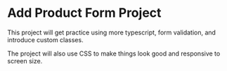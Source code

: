 # Add Product Form Project

This project will get practice using more typescript, form validation, and introduce custom classes.

The project will also use CSS to make things look good and responsive to screen size.
